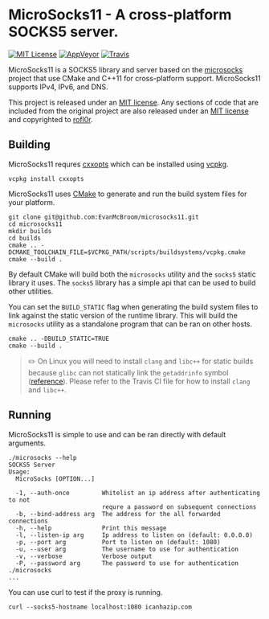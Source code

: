 # MicroSocks11 - A cross-platform SOCKS5 server.

[![MIT License](https://img.shields.io/badge/license-MIT-blue.svg?style=flat)](LICENSE)
[![AppVeyor](https://img.shields.io/appveyor/build/EvanMcBroom/microsocks11?logo=AppVeyor)](https://ci.appveyor.com/project/EvanMcBroom/microsocks11/)
[![Travis](https://img.shields.io/travis/EvanMcBroom/microsocks11?logo=Travis)](https://travis-ci.org/EvanMcBroom/microsocks11)

MicroSocks11 is a SOCKS5 library and server based on the [microsocks](https://github.com/rofl0r/microsocks) project that use CMake and C++11 for cross-platform support.
MicroSocks11 supports IPv4, IPv6, and DNS.

This project is released under an [MIT license](https://github.com/EvanMcBroom/microsocks11/blob/master/LICENSE.txt).
Any sections of code that are included from the original project are also released under an [MIT license](https://github.com/rofl0r/microsocks/blob/master/COPYING) and copyrighted to [rofl0r](https://github.com/rofl0r/).

## Building

MicroSocks11 requres [cxxopts](https://github.com/jarro2783/cxxopts) which can be installed using [vcpkg](https://github.com/microsoft/vcpkg).

```
vcpkg install cxxopts
```

MicroSocks11 uses [CMake](https://cmake.org/) to generate and run the build system files for your platform.

```
git clone git@github.com:EvanMcBroom/microsocks11.git
cd microsocks11
mkdir builds
cd builds
cmake .. -DCMAKE_TOOLCHAIN_FILE=$VCPKG_PATH/scripts/buildsystems/vcpkg.cmake
cmake --build .
```

By default CMake will build both the `microsocks` utility and the `socks5` static library it uses. The `socks5` library has a simple api that can be used to build other utilities.

You can set the `BUILD_STATIC` flag when generating the build system files to link against the static version of the runtime library. This will build the `microsocks` utility as a standalone program that can be ran on other hosts.

```
cmake .. -DBUILD_STATIC=TRUE
cmake --build .
```

> :pencil2: On Linux you will need to install `clang` and `libc++` for static builds because `glibc` can not statically link the `getaddrinfo` symbol ([reference](https://stackoverflow.com/a/3087067/11039217)). Please refer to the Travis CI file for how to install `clang` and `libc++`.

## Running

MicroSocks11 is simple to use and can be ran directly with default arguments.

```
./microsocks --help
SOCKS5 Server
Usage:
  MicroSocks [OPTION...]

  -1, --auth-once         Whitelist an ip address after authenticating to not
                          requre a password on subsequent connections
  -b, --bind-address arg  The address for the all forwarded connections
  -h, --help              Print this message
  -l, --listen-ip arg     Ip address to listen on (default: 0.0.0.0)
  -p, --port arg          Port to listen on (default: 1080)
  -u, --user arg          The username to use for authentication
  -v, --verbose           Verbose output
  -P, --password arg      The password to use for authentication
./microsocks
...
```

You can use curl to test if the proxy is running.

```
curl --socks5-hostname localhost:1080 icanhazip.com
```
